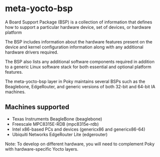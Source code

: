 # meta-yocto-bsp

A Board Support Package (BSP) is a collection of information that defines how to support a particular hardware device, set of devices, or hardware platform

The BSP includes information about the hardware features present on the device and kernel configuration information along with any additional hardware drivers required.

The BSP also lists any additional software components required in addition to a generic Linux software stack for both essential and optional platform features.

The meta-yocto-bsp layer in Poky maintains several BSPs such as the Beaglebone, EdgeRouter, and generic versions of both 32-bit and 64-bit IA machines.

## Machines supported

- Texas Instruments BeagleBone (beaglebone)
- Freescale MPC8315E-RDB (mpc8315e-rdb)
- Intel x86-based PCs and devices (genericx86 and genericx86-64)
- Ubiquiti Networks EdgeRouter Lite (edgerouter)

Note: To develop on different hardware, you will need to complement Poky with hardware-specific Yocto layers.
